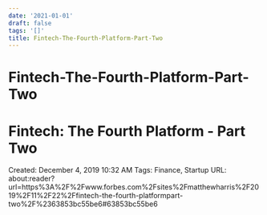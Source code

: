 ```yaml
---
date: '2021-01-01'
draft: false
tags: '[]'
title: Fintech-The-Fourth-Platform-Part-Two
---
```


# Fintech-The-Fourth-Platform-Part-Two

# Fintech: The Fourth Platform - Part Two
Created: December 4, 2019 10:32 AM
Tags: Finance, Startup
URL: about:reader?url=https%3A%2F%2Fwww.forbes.com%2Fsites%2Fmatthewharris%2F2019%2F11%2F22%2Ffintech-the-fourth-platformpart-two%2F%2363853bc55be6#63853bc55be6
